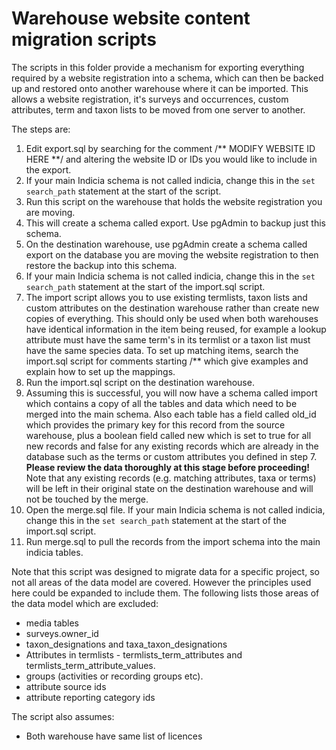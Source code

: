 # Warehouse website content migration scripts

The scripts in this folder provide a mechanism for exporting everything required by a
website registration into a schema, which can then be backed up and restored onto another
warehouse where it can be imported. This allows a website registration, it's surveys and
occurrences, custom attributes, term and taxon lists to be moved from one server to
another.

The steps are:
1. Edit export.sql by searching for the comment /** MODIFY WEBSITE ID HERE **/ and
   altering the website ID or IDs you would like to include in the export.
2. If your main Indicia schema is not called indicia, change this in the
   `set search_path` statement at the start of the script.
3. Run this script on the warehouse that holds the website registration you are moving.
4. This will create a schema called export. Use pgAdmin to backup just this schema.
5. On the destination warehouse, use pgAdmin create a schema called export on the 
   database you are moving the website registration to then restore the backup into this 
   schema.
6. If your main Indicia schema is not called indicia, change this in the
   `set search_path` statement at the start of the import.sql script.
7. The import script allows you to use existing termlists, taxon lists and custom
   attributes on the destination warehouse rather than create new copies of everything.
   This should only be used when both warehouses have identical information in the
   item being reused, for example a lookup attribute must have the same term's in its
   termlist or a taxon list must have the same species data. To set up matching items,
   search the import.sql script for comments starting /** which give examples and explain
   how to set up the mappings.
8. Run the import.sql script on the destination warehouse.
9. Assuming this is successful, you will now have a schema called import which contains a
   copy of all the tables and data which need to be merged into the main schema. Also
   each table has a field called old_id which provides the primary key for this record
   from the source warehouse, plus a boolean field called new which is set to true for
   all new records and false for any existing records which are already in the database
   such as the terms or custom attributes you defined in step 7. **Please review the data
   thoroughly at this stage before proceeding!** Note that any existing records (e.g.
   matching attributes, taxa or terms) will be left in their original state on the
   destination warehouse and will not be touched by the merge.
10. Open the merge.sql file. If your main Indicia schema is not called indicia, change
    this in the `set search_path` statement at the start of the import.sql script.
11. Run merge.sql to pull the records from the import schema into the main indicia
    tables.

Note that this script was designed to migrate data for a specific project, so not all
areas of the data model are covered. However the principles used here could be expanded
to include them. The following lists those areas of the data model which are excluded:
* media tables
* surveys.owner_id
* taxon_designations and taxa_taxon_designations
* Attributes in termlists - termlists_term_attributes and termlists_term_attribute_values.
* groups (activities or recording groups etc).
* attribute source ids
* attribute reporting category ids

The script also assumes:
* Both warehouse have same list of licences
